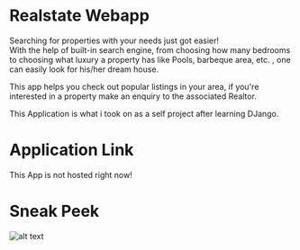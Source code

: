 # Realstate Webapp

Searching for properties with your needs just got easier!  
With the help of built-in search engine, from choosing how many bedrooms to choosing what luxury a property has like Pools, barbeque area, etc. , one can easily look for his/her dream house.
   
This app helps you check out popular listings in your area, if you're interested in a property make an enquiry to the associated Realtor.  
  
This Application is what i took on as a self project after learning DJango.  

# Application Link

This App is not hosted right now!

# Sneak Peek

![alt text](https://github.com/sudhanshujha1999/realstate_webapp/blob/master/sre_app.png?raw=true)
